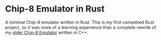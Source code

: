 # Chip-8 Emulator in Rust

A minimal Chip-8 emulator written in Rust. This is my first completed Rust project, so it was more of a learning experience than a complete rewrite of my [older Chip-8 Emulator](https://github.com/omrawaley/chip-8-emulator) written in C++.
